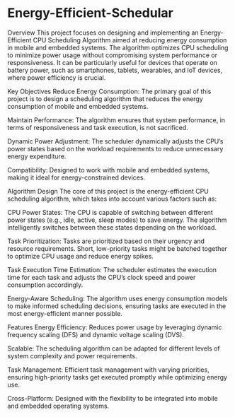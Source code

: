 # Energy-Efficient-Schedular
Overview
This project focuses on designing and implementing an Energy-Efficient CPU Scheduling Algorithm aimed at reducing energy consumption in mobile and embedded systems. The algorithm optimizes CPU scheduling to minimize power usage without compromising system performance or responsiveness. It can be particularly useful for devices that operate on battery power, such as smartphones, tablets, wearables, and IoT devices, where power efficiency is crucial.

Key Objectives
Reduce Energy Consumption: The primary goal of this project is to design a scheduling algorithm that reduces the energy consumption of mobile and embedded systems.

Maintain Performance: The algorithm ensures that system performance, in terms of responsiveness and task execution, is not sacrificed.

Dynamic Power Adjustment: The scheduler dynamically adjusts the CPU’s power states based on the workload requirements to reduce unnecessary energy expenditure.

Compatibility: Designed to work with mobile and embedded systems, making it ideal for energy-constrained devices.

Algorithm Design
The core of this project is the energy-efficient CPU scheduling algorithm, which takes into account various factors such as:

CPU Power States: The CPU is capable of switching between different power states (e.g., idle, active, sleep modes) to save energy. The algorithm intelligently switches between these states depending on the workload.

Task Prioritization: Tasks are prioritized based on their urgency and resource requirements. Short, low-priority tasks might be batched together to optimize CPU usage and reduce energy spikes.

Task Execution Time Estimation: The scheduler estimates the execution time for each task and adjusts the CPU’s clock speed and power consumption accordingly.

Energy-Aware Scheduling: The algorithm uses energy consumption models to make informed scheduling decisions, ensuring tasks are executed in the most energy-efficient manner possible.

Features
Energy Efficiency: Reduces power usage by leveraging dynamic frequency scaling (DFS) and dynamic voltage scaling (DVS).

Scalable: The scheduling algorithm can be adapted for different levels of system complexity and power requirements.

Task Management: Efficient task management with varying priorities, ensuring high-priority tasks get executed promptly while optimizing energy use.

Cross-Platform: Designed with the flexibility to be integrated into mobile and embedded operating systems.
